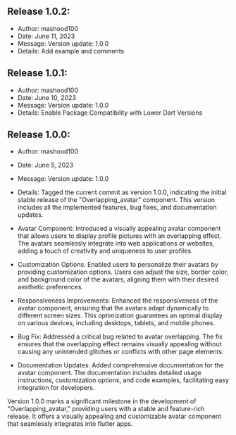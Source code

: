 ## Release 1.0.2:

- Author: mashood100
- Date: June 11, 2023
- Message: Version update: 1.0.0
- Details: Add example and comments

## Release 1.0.1:

- Author: mashood100
- Date: June 10, 2023
- Message: Version update: 1.0.0
- Details: Enable Package Compatibility with Lower Dart Versions

## Release 1.0.0:

- Author: mashood100
- Date: June 5, 2023
- Message: Version update: 1.0.0
- Details: Tagged the current commit as version 1.0.0, indicating the initial stable release of the "Overlapping_avatar" component. This version includes all the implemented features, bug fixes, and documentation updates.

- Avatar Component: Introduced a visually appealing avatar component that allows users to display profile pictures with an overlapping effect. The avatars seamlessly integrate into web applications or websites, adding a touch of creativity and uniqueness to user profiles.

- Customization Options: Enabled users to personalize their avatars by providing customization options. Users can adjust the size, border color, and background color of the avatars, aligning them with their desired aesthetic preferences.

- Responsiveness Improvements: Enhanced the responsiveness of the avatar component, ensuring that the avatars adapt dynamically to different screen sizes. This optimization guarantees an optimal display on various devices, including desktops, tablets, and mobile phones.

- Bug Fix: Addressed a critical bug related to avatar overlapping. The fix ensures that the overlapping effect remains visually appealing without causing any unintended glitches or conflicts with other page elements.

- Documentation Updates: Added comprehensive documentation for the avatar component. The documentation includes detailed usage instructions, customization options, and code examples, facilitating easy integration for developers.

Version 1.0.0 marks a significant milestone in the development of "Overlapping_avatar," providing users with a stable and feature-rich release. It offers a visually appealing and customizable avatar component that seamlessly integrates into flutter apps.
